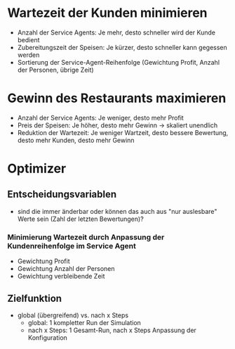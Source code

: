 # Wartezeit der Kunden minimieren

- Anzahl der Service Agents: Je mehr, desto schneller wird der Kunde bedient
- Zubereitungszeit der Speisen: Je kürzer, desto schneller kann gegessen werden
- Sortierung der Service-Agent-Reihenfolge (Gewichtung Profit, Anzahl der Personen, übrige Zeit)

# Gewinn des Restaurants maximieren

- Anzahl der Service Agents: Je weniger, desto mehr Profit
- Preis der Speisen: Je höher, desto mehr Gewinn -> skaliert unendlich
- Reduktion der Wartezeit: Je weniger Wartzeit, desto bessere Bewertung, desto mehr Kunden, desto mehr Gewinn


# Optimizer

## Entscheidungsvariablen
- sind die immer änderbar oder können das auch aus "nur auslesbare" Werte sein (Zahl der letzten Bewertungen)?

### Minimierung Wartezeit durch Anpassung der Kundenreihenfolge im Service Agent
- Gewichtung Profit
- Gewichtung Anzahl der Personen
- Gewichtung verbleibende Zeit

<!-- ### Maximierung Gewinn im Manager Agent ?
- Preise
- Anzahl der Service Agents  
  &rarr; Skalierbar im Manager via Prognose + aktueller Profit -->


## Zielfunktion
- global (übergreifend) vs. nach x Steps
  - global: 1 kompletter Run der Simulation
  - nach x Steps: 1 Gesamt-Run, nach x Steps Anpassung der Konfiguration